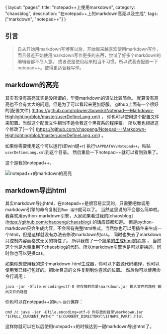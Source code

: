 {
layout: "pages",
title: "notepad++上使用markdown",
category: "chaosblog",
description: "在notepad++上的markdown高亮以及生成",
tags: ["markdown", "notepad++"]
}

引言
----
> 自从开始用markdown写博客以后，开始越来越喜欢使用markdown写作，
> 而且最近开始使用markdown写作更多的东西，尝试了好多个markdown的编辑器都不尽人意。
> 或者说是使用起来相当不习惯。所以试着去配置一下notepad++。使得更适合我写作。

markdown的高亮
----
其实有没有高亮其实是没所谓的，毕竟markdown的语法比较简单。
就算没有高亮也不会有太大的问题，但是为了可以看起来更加舒服。
github上面有一个很好的[配置文件] (https://github.com/robwierzbowski/Notepad---Markdown-Highlighting/blob/master/userDefineLang.xml) ，
你也可以使用这个配置文件来配置。当然这个配置文件相当不适合我这个黑夜系的程序猿。
所以我也根据这个修改了[一个] (https://github.com/chaopeng/Notepad---Markdown-Highlighting/blob/master/userDefineLang.xml) 。 

如果你需要使用这个可以运行(即win键+r) 执行`%APPDATA%\Notepad++`，粘贴`userDefineLang.xml`到这个目录。
然后重启一下notepad++就可以看到效果了。

这个是我的notepad++。

![notepad++的markdown的高亮](http://i1303.photobucket.com/albums/ag154/chaopeng/blog/markdown-highlight_zps101099fc.png)

markdown导出html
----
其实markdown导出html，在notepad++是很容易实现的，只需要吧你调用markdown引擎的命令复制到`Run-运行`就可以了。
当然这里说的不会那么简单啦。
我喜欢用python-markdown引擎，大家如果看过我的[chaosblog] (https://github.com/chaopeng/chaosblog) 的话应该都知道。
但是python-markdown只会生成内容，不会带有完整html格式，当然你也可以用插件来生成一个html，但是这样就没有办法去修改markdown的css。
同时也失去了markdown只控制内容而格式无关的特性了。
所以我做了一个[简单的生成html的程序](https://github.com/chaopeng/chaos-markdown) ，
当然这个也是大量重用了chaosblog的代码，所以markdown引擎也是可以更换的，同时你也可以更换css。

如果你想使用我的这个markdown-html生成器，你可以下载源代码编译，也可以使用我已经打包好的。把bin目录的文件复制到你喜欢的位置。
然后你可以使用命令行调用：
```{bat}
java -jar -Dfile.encoding=utf-8 你存放的目录\markdown.jar 输入文件的路径 输出文件的路径 
```

你也可以在notepad++的`Run-运行`保存：
```{npp-cmd}
cmd /c java -jar -Dfile.encoding=utf-8 你存放的目录\markdown.jar "$(FULL_CURRENT_PATH)" "$(CURRENT_DIRECTORY)\$(NAME_PART).html
```
这样你就可以在以后使用notepad++的时候达到一键markdown导出html了。
